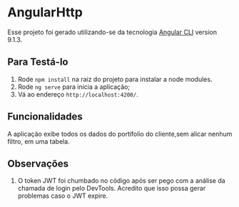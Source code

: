 # AngularHttp

Esse projeto foi gerado utilizando-se da tecnologia [Angular CLI](https://github.com/angular/angular-cli) version 9.1.3.

## Para Testá-lo

1. Rode `npm install` na raiz do projeto para instalar a node modules.
2. Rode `ng serve` para inicia a aplicação;
3. Vá ao endereço `http://localhost:4200/`.

## Funcionalidades

A aplicação exibe todos os dados do portifolio do cliente,sem alicar nenhum filtro, em uma tabela.

## Observações

1. O token JWT foi chumbado no código após ser pego com a análise da chamada de login pelo DevTools. Acredito que isso possa gerar problemas caso o JWT expire.
